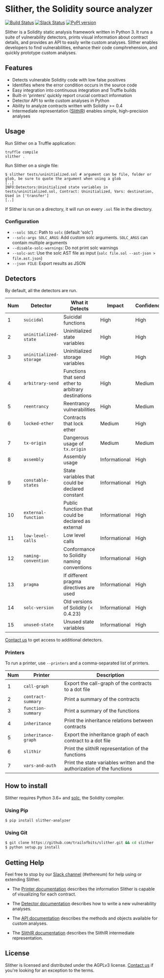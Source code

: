# Slither, the Solidity source analyzer
[![Build Status](https://travis-ci.com/trailofbits/slither.svg?token=JEF97dFy1QsDCfQ2Wusd&branch=master)](https://travis-ci.com/trailofbits/slither)
[![Slack Status](https://empireslacking.herokuapp.com/badge.svg)](https://empireslacking.herokuapp.com)
[![PyPI version](https://badge.fury.io/py/slither-analyzer.svg)](https://badge.fury.io/py/slither-analyzer)

Slither is a Solidity static analysis framework written in Python 3. It runs a suite of vulnerability detectors, prints visual information about contract details, and provides an API to easily write custom analyses. Slither enables developers to find vulnerabilities, enhance their code comphrehension, and quickly prototype custom analyses.

## Features

* Detects vulnerable Solidity code with low false positives
* Identifies where the error condition occurs in the source code
* Easy integration into continuous integration and Truffle builds
* Built-in 'printers' quickly report crucial contract information
* Detector API to write custom analyses in Python
* Ability to analyze contracts written with Solidity >= 0.4
* Intermediate representation ([SlithIR](https://github.com/trailofbits/slither/wiki/SlithIR)) enables simple, high-precision analyses

## Usage

Run Slither on a Truffle application:
```
truffle compile
slither .
```

Run Slither on a single file:
``` 
$ slither tests/uninitialized.sol # argument can be file, folder or glob, be sure to quote the argument when using a glob
[..]
INFO:Detectors:Uninitialized state variables in tests/uninitialized.sol, Contract: Uninitialized, Vars: destination, Used in ['transfer']
[..]
``` 

If Slither is run on a directory, it will run on every `.sol` file in the directory.

###  Configuration

* `--solc SOLC`: Path to `solc` (default 'solc')
* `--solc-args SOLC_ARGS`: Add custom solc arguments. `SOLC_ARGS` can contain multiple arguments
* `--disable-solc-warnings`: Do not print solc warnings
* `--solc-ast`: Use the solc AST file as input (`solc file.sol --ast-json > file.ast.json`)
* `--json FILE`: Export results as JSON

## Detectors

By default, all the detectors are run.

Num | Detector | What it Detects | Impact | Confidence
--- | --- | --- | --- | ---
1 | `suicidal` | Suicidal functions | High | High
2 | `uninitialized-state` | Uninitialized state variables | High | High
3 | `uninitialized-storage` | Uninitialized storage variables | High | High
4 | `arbitrary-send` | Functions that send ether to arbitrary destinations | High | Medium
5 | `reentrancy` | Reentrancy vulnerabilities | High | Medium
6 | `locked-ether` | Contracts that lock ether | Medium | High
7 | `tx-origin` | Dangerous usage of `tx.origin` | Medium | Medium
8 | `assembly` | Assembly usage | Informational | High
9 | `constable-states` | State variables that could be declared constant | Informational | High
10 | `external-function` | Public function that could be declared as external | Informational | High
11 | `low-level-calls` | Low level calls | Informational | High
12 | `naming-convention` | Conformance to Solidity naming conventions | Informational | High
13 | `pragma` | If different pragma directives are used | Informational | High
14 | `solc-version` | Old versions of Solidity (< 0.4.23) | Informational | High
15 | `unused-state` | Unused state variables | Informational | High

[Contact us](https://www.trailofbits.com/contact/) to get access to additional detectors.

### Printers

To run a printer, use `--printers` and a comma-separated list of printers.

Num | Printer | Description
--- | --- | ---
1 | `call-graph` | Export the call-graph of the contracts to a dot file
2 | `contract-summary` | Print a summary of the contracts
3 | `function-summary` | Print a summary of the functions
4 | `inheritance` | Print the inheritance relations between contracts
5 | `inheritance-graph` | Export the inheritance graph of each contract to a dot file
6 | `slithir` | Print the slithIR representation of the functions
7 | `vars-and-auth` | Print the state variables written and the authorization of the functions


## How to install

Slither requires Python 3.6+ and [solc](https://github.com/ethereum/solidity/), the Solidity compiler.

### Using Pip

```
$ pip install slither-analyzer
```

### Using Git

```bash
$ git clone https://github.com/trailofbits/slither.git && cd slither
$ python setup.py install 
```

## Getting Help

Feel free to stop by our [Slack channel](https://empireslacking.herokuapp.com) (#ethereum) for help using or extending Slither.

* The [Printer documentation](https://github.com/trailofbits/slither/wiki/Printer-documentation) describes the information Slither is capable of visualizing for each contract.

* The [Detector documentation](https://github.com/trailofbits/slither/wiki/Adding-a-new-detector) describes how to write a new vulnerability analyses.

* The [API documentation](https://github.com/trailofbits/slither/wiki/API-examples) describes the methods and objects available for custom analyses.

* The [SlithIR documentation](https://github.com/trailofbits/slither/wiki/SlithIR) describes the SlithIR intermediate representation.

## License

Slither is licensed and distributed under the AGPLv3 license. [Contact us](mailto:opensource@trailofbits.com) if you're looking for an exception to the terms.

